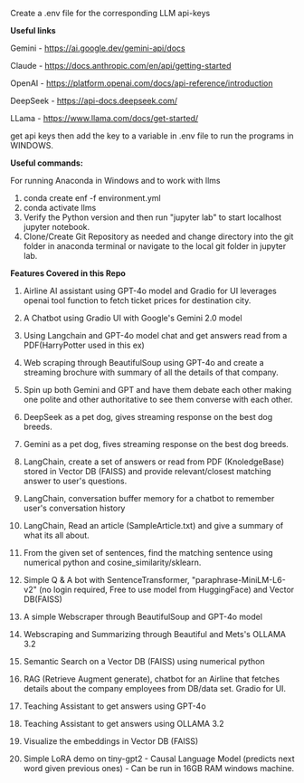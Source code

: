 Create a .env file for the corresponding LLM api-keys

**Useful links**

Gemini - https://ai.google.dev/gemini-api/docs

Claude - https://docs.anthropic.com/en/api/getting-started

OpenAI - https://platform.openai.com/docs/api-reference/introduction

DeepSeek - https://api-docs.deepseek.com/

LLama - https://www.llama.com/docs/get-started/

get api keys then add the key to a variable in .env file to run the programs in WINDOWS.

**Useful commands:**

For running Anaconda in Windows and to work with llms

1. conda create enf -f environment.yml
2. conda activate llms
3. Verify the Python version and then run "jupyter lab" to start localhost jupyter notebook.
4. Clone/Create Git Repository as needed and change directory into the git folder in anaconda terminal or navigate to the local git folder in jupyter lab.

**Features Covered in this Repo**

1. Airline AI assistant using GPT-4o model and Gradio for UI leverages   openai tool function to fetch ticket prices for destination city.

2. A Chatbot using Gradio UI with Google's Gemini 2.0 model

3. Using Langchain and GPT-4o model chat and get answers read from a PDF(HarryPotter used in this ex)

4. Web scraping through BeautifulSoup using GPT-4o and create a streaming brochure with summary of all the details of that company.

5. Spin up both Gemini and GPT and have them debate each other making one polite and other authoritative to see them converse with each other.

6. DeepSeek as a pet dog, gives streaming response on the best dog breeds.

7. Gemini as a pet dog, fives streaming response on the best dog breeds.

8. LangChain, create a set of answers or read from PDF (KnoledgeBase) stored in Vector DB (FAISS) and provide relevant/closest matching answer to user's questions.

9. LangChain, conversation buffer memory for a chatbot to remember  user's conversation history

10. LangChain, Read an article (SampleArticle.txt) and give a summary of what its all about.

11. From the given set of sentences, find the matching sentence using numerical python and cosine_similarity/sklearn.

12. Simple Q & A bot with SentenceTransformer, "paraphrase-MiniLM-L6-v2" (no login required, Free to use model from HuggingFace) and Vector DB(FAISS)

13. A simple Webscraper through BeautifulSoup and GPT-4o model

14. Webscraping and Summarizing through Beautiful and Mets's OLLAMA 3.2

15. Semantic Search on a Vector DB (FAISS) using numerical python

16. RAG (Retrieve Augment generate), chatbot for an Airline that fetches details about the company employees from DB/data set. Gradio for UI.

17. Teaching Assistant to get answers using GPT-4o

18. Teaching Assistant to get answers using OLLAMA 3.2

19. Visualize the embeddings in Vector DB (FAISS)

20. Simple LoRA demo on tiny-gpt2 - Causal Language Model (predicts next word given previous ones) - Can be run in 16GB RAM windows machine.


